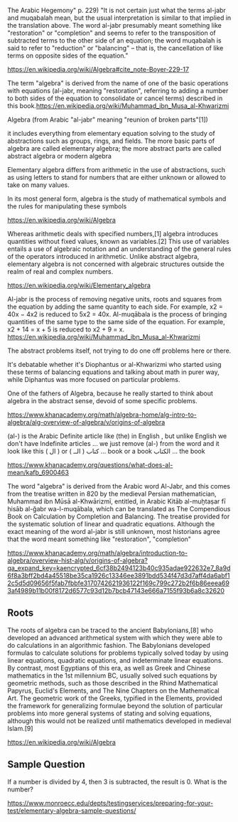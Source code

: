 The Arabic Hegemony" p. 229) "It is not certain just what the terms al-jabr and muqabalah mean, but the usual interpretation is similar to that implied in the translation above. The word al-jabr presumably meant something like "restoration" or "completion" and seems to refer to the transposition of subtracted terms to the other side of an equation; the word muqabalah is said to refer to "reduction" or "balancing" – that is, the cancellation of like terms on opposite sides of the equation."

https://en.wikipedia.org/wiki/Algebra#cite_note-Boyer-229-17


The term "algebra" is derived from the name of one of the basic operations with equations (al-jabr, meaning "restoration", referring to adding a number to both sides of the equation to consolidate or cancel terms) described in this book.https://en.wikipedia.org/wiki/Muhammad_ibn_Musa_al-Khwarizmi

Algebra (from Arabic "al-jabr" meaning "reunion of broken parts"[1])

it includes everything from elementary equation solving to the study of abstractions such as groups, rings, and fields. The more basic parts of algebra are called elementary algebra; the more abstract parts are called abstract algebra or modern algebra

Elementary algebra differs from arithmetic in the use of abstractions, such as using letters to stand for numbers that are either unknown or allowed to take on many values.

In its most general form, algebra is the study of mathematical symbols and the rules for manipulating these symbols

https://en.wikipedia.org/wiki/Algebra

Whereas arithmetic deals with specified numbers,[1] algebra introduces quantities without fixed values, known as variables.[2] This use of variables entails a use of algebraic notation and an understanding of the general rules of the operators introduced in arithmetic. Unlike abstract algebra, elementary algebra is not concerned with algebraic structures outside the realm of real and complex numbers.

https://en.wikipedia.org/wiki/Elementary_algebra

Al-jabr is the process of removing negative units, roots and squares from the equation by adding the same quantity to each side. For example, x2 = 40x − 4x2 is reduced to 5x2 = 40x. Al-muqābala is the process of bringing quantities of the same type to the same side of the equation. For example, x2 + 14 = x + 5 is reduced to x2 + 9 = x.
https://en.wikipedia.org/wiki/Muhammad_ibn_Musa_al-Khwarizmi

The abstract problems itself, not trying to do one off problems here or there.

It's debatable whether it's Diophantus or al-Khwarizmi who started using these terms of balancing equations and talking about math in purer way, while Diphantus was more focused on particular problems.

One of the fathers of Algebra, because he really started to think about algebra in the abstract sense, devoid of some specific problems.

https://www.khanacademy.org/math/algebra-home/alg-intro-to-algebra/alg-overview-of-algebra/v/origins-of-algebra

(al-) is the Arabic Definite article like (the) in English , but unlike English we don't have Indefinite articles ... we just remove (al-) from the word 
and it look like this ( ال ) or ( الــ )
كتاب ... book or a book
الكتاب ... the book

https://www.khanacademy.org/questions/what-does-al-mean/kafb_6900463

The word "algebra" is derived from the Arabic word Al-Jabr, and this comes from the treatise written in 820 by the medieval Persian mathematician, Muhammad ibn Mūsā al-Khwārizmī, entitled, in Arabic Kitāb al-muḫtaṣar fī ḥisāb al-ğabr wa-l-muqābala, which can be translated as The Compendious Book on Calculation by Completion and Balancing. The treatise provided for the systematic solution of linear and quadratic equations. Although the exact meaning of the word al-jabr is still unknown, most historians agree that the word meant something like "restoration", "completion"

https://www.khanacademy.org/math/algebra/introduction-to-algebra/overview-hist-alg/v/origins-of-algebra?qa_expand_key=kaencrypted_6cf38b2494123b40c935adae922632e7_8a9d6f8a3bff2bd4a45518be35ca1926c13346ee3891bdd534f47d3d7aff4da6abf12c5d5d09656f5fab7fbbfe3170742621936122f169c799c272b2f6b86eeea693af4989b11b00f8172d6577c93d12b7bcb47143e666a7155f93b6a8c32620

## Roots

The roots of algebra can be traced to the ancient Babylonians,[8] who developed an advanced arithmetical system with which they were able to do calculations in an algorithmic fashion. The Babylonians developed formulas to calculate solutions for problems typically solved today by using linear equations, quadratic equations, and indeterminate linear equations. By contrast, most Egyptians of this era, as well as Greek and Chinese mathematics in the 1st millennium BC, usually solved such equations by geometric methods, such as those described in the Rhind Mathematical Papyrus, Euclid's Elements, and The Nine Chapters on the Mathematical Art. The geometric work of the Greeks, typified in the Elements, provided the framework for generalizing formulae beyond the solution of particular problems into more general systems of stating and solving equations, although this would not be realized until mathematics developed in medieval Islam.[9]

https://en.wikipedia.org/wiki/Algebra

## Sample Question

If a number is divided by 4, then 3 is subtracted, the result is 0. What is the number?

https://www.monroecc.edu/depts/testingservices/preparing-for-your-test/elementary-algebra-sample-questions/
